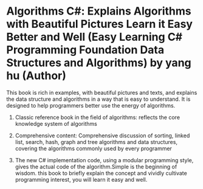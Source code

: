 # Algorithms C#: Explains Algorithms with Beautiful Pictures Learn it Easy Better and Well (Easy Learning C# Programming Foundation Data Structures and Algorithms) by yang hu (Author)

This book is rich in examples, with beautiful pictures and texts, and explains the data structure and algorithms in a way that is easy to understand. It is designed to help programmers better use the energy of algorithms.

1. Classic reference book in the field of algorithms: reflects the core knowledge system of algorithms

2. Comprehensive content: Comprehensive discussion of sorting, linked list, search, hash, graph and tree algorithms and data structures, covering the algorithms commonly used by every programmer

3. The new C# implementation code, using a modular programming style, gives the actual code of the algorithm.Simple is the beginning of wisdom. this book to briefly explain the concept and vividly cultivate programming interest, you will learn it easy and well.

